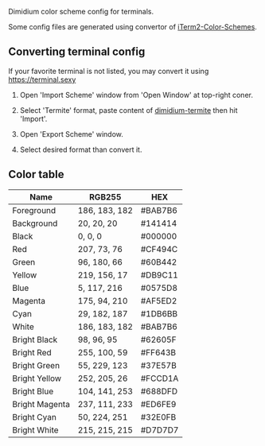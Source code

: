 
Dimidium color scheme config for terminals.

Some config files are generated using convertor of [iTerm2-Color-Schemes](https://github.com/mbadolato/iTerm2-Color-Schemes).


## Converting terminal config

If your favorite terminal is not listed, you may convert it using https://terminal.sexy

1. Open 'Import Scheme' window from 'Open Window' at top-right coner.

2. Select 'Termite' format, paste content of [dimidium-termite](dimidium-termite) then hit 'Import'.

3. Open 'Export Scheme' window.

4. Select desired format than convert it.


## Color table

Name           | RGB255        | HEX
---------------|---------------|--------
Foreground     | 186, 183, 182 | #BAB7B6
Background     | 20, 20, 20    | #141414
Black          | 0, 0, 0       | #000000
Red            | 207, 73, 76   | #CF494C
Green          | 96, 180, 66   | #60B442
Yellow         | 219, 156, 17  | #DB9C11
Blue           | 5, 117, 216   | #0575D8
Magenta        | 175, 94, 210  | #AF5ED2
Cyan           | 29, 182, 187  | #1DB6BB
White          | 186, 183, 182 | #BAB7B6
Bright Black   | 98, 96, 95    | #62605F
Bright Red     | 255, 100, 59  | #FF643B
Bright Green   | 55, 229, 123  | #37E57B
Bright Yellow  | 252, 205, 26  | #FCCD1A
Bright Blue    | 104, 141, 253 | #688DFD
Bright Magenta | 237, 111, 233 | #ED6FE9
Bright Cyan    | 50, 224, 251  | #32E0FB
Bright White   | 215, 215, 215 | #D7D7D7
